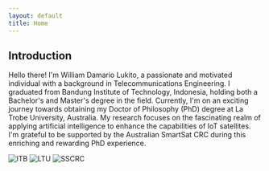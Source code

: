 ```yaml
---
layout: default
title: Home
---
```


## Introduction

Hello there! I'm William Damario Lukito, a passionate and motivated individual with a background in Telecommunications Engineering. I graduated from Bandung Institute of Technology, Indonesia, holding both a Bachelor's and Master's degree in the field. Currently, I'm on an exciting journey towards obtaining my Doctor of Philosophy (PhD) degree at La Trobe University, Australia. My research focuses on the fascinating realm of applying artificial intelligence to enhance the capabilities of IoT satellites. I'm grateful to be supported by the Australian SmartSat CRC during this enriching and rewarding PhD experience.

![ITB](assets/images/ITB.png)
![LTU](assets/images/LTU.png)
![SSCRC](assets/images/SSCRC.png)
